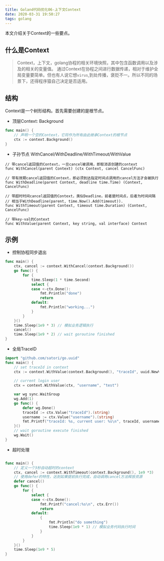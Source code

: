 ```yaml
---
title: Goland代码优化06-上下文Context
date: 2020-03-31 19:50:27
tags: golang
---
```

本文介绍关于Context的一些要点。

## 什么是Context
>Context，上下文，golang协程的相关环境快照，其中包含函数调用以及涉及的相关的变量值。
通过Context在协程之间进行数据传递，相对于维护全局变量要简单。但也有人说它想`virus`,到处传播，褒贬不一。所以不同的场景下，还得程序猿自己决定是否适用。

## 结构
Context是一个树形结构。首先需要创建的是根节点。
- 顶层Context: Background
```go
func main() {
    // 声明一个空的Context，它将作为所有由此继承Context的根节点
    ctx := context.Background()
}
```

- 子孙节点 WithCancel/WithDeadline/WithTimeout/WithValue
```
// 带cancel返回值的Context，一旦cancel被调用，即取消该创建的context
func WithCancel(parent Context) (ctx Context, cancel CancelFunc) 

// 带有效期cancel返回值的Context，即必须到达指定时间点调用的cancel方法才会被执行
func WithDeadline(parent Context, deadline time.Time) (Context, CancelFunc) 

// 带超时时间cancel返回值的Context，类似Deadline，前者是时间点，后者为时间间隔
// 相当于WithDeadline(parent, time.Now().Add(timeout)).
func WithTimeout(parent Context, timeout time.Duration) (Context, CancelFunc)

// 带key-val的Context
func WithValue(parent Context, key string, val interface) Context
```

<!--more-->
## 示例
- 控制协程同步退出
```go
func main() {
	ctx, cancel := context.WithCancel(context.Background())
	go func() {
		for {
			time.Sleep(1 * time.Second)
			select {
			case <-ctx.Done():
				fmt.Println("done")
				return
			default:
				fmt.Println("working...")
			}
		}
	}()
	time.Sleep(1e9 * 3) // 模拟业务逻辑执行
	cancel()
	time.Sleep(1e9 * 2) // wait goroutine finished
}
```

- 全局TraceID
```go
import "github.com/satori/go.uuid"
func main() {
    // set traceId in context
    ctx := context.WithValue(context.Background(), "traceId", uuid.NewV4().String())
    
    // current login user
	ctx = context.WithValue(ctx, "username", "test")

	var wg sync.WaitGroup
	wg.Add(1)
	go func() {
		defer wg.Done()
		traceId := ctx.Value("traceId").(string)
		username := ctx.Value("username").(string)
		fmt.Printf("traceId: %s, current user: %s\n", traceId, username)
	}()
    // wait goroutine execute finished
	wg.Wait()
}
```

- 超时处理
```go

func main() {
	// 定义一个3秒自动超时的context
	ctx, cancel := context.WithTimeout(context.Background(), 1e9 *3)
	// 使用defer的特性，达到如果提前执行完成，自动调用cancel方法释放资源
	defer cancel()
	go func() {
		for {
			select {
			case <-ctx.Done():
				fmt.Printf("cancel:%s\n", ctx.Err())
				return
			default:
				{
					fmt.Println("do something")
					time.Sleep(1e9 * 1) // 模拟业务代码执行时间
				}
			}
		}
	}()
	time.Sleep(1e9 * 5)
}
```
